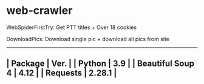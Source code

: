 # web-crawler

WebSpiderFirstTry: Get PTT titles + Over 18 cookies

DownloadPics: Download single pic + download all pics from site

-----------------------------
|      Package     |  Ver.  |
|      Python      |   3.9  |
| Beautiful Soup 4 |  4.12  |
|     Requests     | 2.28.1 |
-----------------------------
